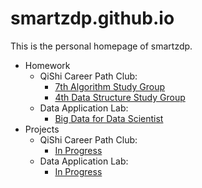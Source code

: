 # smartzdp.github.io

This is the personal homepage of smartzdp.

* Homework
  * QiShi Career Path Club:
    * <a href="https://smartzdp.github.io/qishicpc/al007/hw1.html">7th Algorithm Study Group</a>
    * <a href="https://smartzdp.github.io/qishicpc/al007/hw1.html">4th Data Structure Study Group</a>
  * Data Application Lab:
    * <a href="https://smartzdp.github.io/qishicpc/al007/hw1.html">Big Data for Data Scientist</a>
* Projects
  * QiShi Career Path Club:
    * <a href="">In Progress</a>
  * Data Application Lab:
    * <a href="">In Progress</a>
